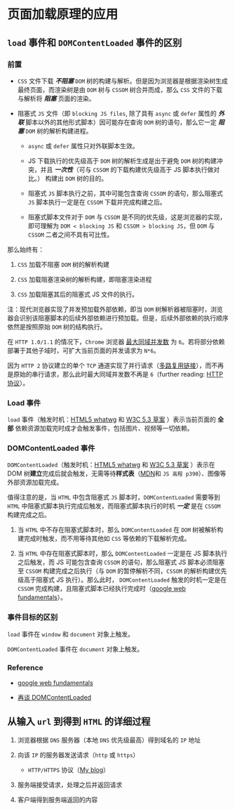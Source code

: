 # 页面加载原理的应用

## `load` 事件和 `DOMContentLoaded` 事件的区别

### 前置

- `CSS` 文件下载 ***不阻塞*** `DOM` 树的构建与解析。但是因为浏览器是根据渲染树生成最终页面，而渲染树是由 `DOM` 树与 `CSSOM` 树合并而成，那么 `CSS` 文件的下载与解析将 ***阻塞*** 页面的渲染。

- 阻塞式 `JS` 文件（即 `blocking JS files`, 除了具有 `async` 或 `defer` 属性的 ***外联*** 脚本以外的其他形式脚本）因可能存在查询 `DOM` 树的语句，那么它一定 ***阻塞*** `DOM` 树的解析构建进程。

    - `async` 或 `defer` 属性只对外联脚本生效。

    - JS 下载执行的优先级高于 `DOM` 树的解析生成是出于避免 `DOM` 树的构建冲突，并且 ***一次性***（可与 `CSSOM` 的下载构建优先级高于 JS 脚本执行做对比。） 构建出 `DOM` 树的目的。

    - 阻塞式 `JS` 脚本执行之前，其中可能包含查询 `CSSOM` 的语句，那么阻塞式 `JS` 脚本执行一定是在 `CSSOM` 下载并完成构建之后。

    - 阻塞式脚本文件对于 `DOM` 与 `CSSOM` 是不同的优先级，这是浏览器的实现，即可理解为 `DOM < blocking JS` 和 `CSSOM > blocking JS`，但 `DOM` 与 `CSSOM` 二者之间不具有可比性。

那么始终有：

1. `CSS` 加载不阻塞 `DOM` 树的解析构建

2. `CSS` 加载阻塞渲染树的解析构建，即阻塞渲染进程

3. `CSS` 加载阻塞其后的阻塞式 JS 文件的执行。

注：现代浏览器实现了并发预加载外部依赖，即当 `DOM` 树解析器被阻塞时，浏览器会识别该阻塞脚本的后续外部依赖进行预加载。但是，后续外部依赖的执行顺序依然是按照原始 `DOM` 树的结构执行。

在 `HTTP 1.0/1.1` 的情况下，`Chrome` 浏览器 [最大同域并发数] 为 `6`。若将部分依赖部署于其他子域时，可扩大当前页面的并发请求为 `N*6`。

因为 `HTTP 2` 协议建立的单个 `TCP` 通道实现了并行请求（[多路复用链接][最大同域并发数]），而不再是原始的串行请求，那么此时最大同域并发数不再是 `6`（further reading: [HTTP 协议]）。

[最大同域并发数]:https://developers.google.com/web/tools/chrome-devtools/network-performance/understanding-resource-timing#_1

[HTTP 协议]:https://set.sh/blog/writings/http-protocol#http-2

### Load 事件

`load` 事件（触发时机：[HTML5 whatwg][whatwg-l] 和 [W3C 5.3 草案][w3c-draft-l] ）表示当前页面的 **全部** 依赖资源加载完时成才会触发事件，包括图片、视频等一切依赖。

### DOMContentLoaded 事件

`DOMContentLoaded`（触发时机：[HTML5 whatwg][whatwg-d] 和 [W3C 5.3 草案][w3c-draft-d] ）表示在 DOM 树**建立**完成后就会触发，无需等待**样式表**（[MDN][MDN-d]和 `JS 高程 p390`）、图像等外部资源加载完成。

值得注意的是，当 `HTML` 中包含阻塞式 `JS` 脚本时，`DOMContentLoaded` 需要等到 `HTML` 中阻塞式脚本执行完成后触发，而阻塞式脚本执行的时机 ***一定*** 是在 `CSSOM` 构建完成之后。

1. 当 `HTML` 中不存在阻塞式脚本时，那么 `DOMContentLoaded` 在 `DOM` 树被解析构建完成时触发，而不用等待其他如 `CSS` 等依赖的下载解析完成。

2. 当 `HTML` 中存在阻塞式脚本时，那么 `DOMContentLoaded` 一定是在 JS 脚本执行之后触发，而 JS 可能包含查询 `CSSOM` 的语句，那么阻塞式 JS 脚本必须阻塞至 `CSSOM` 构建完成之后执行（与 `DOM` 的暂停解析不同，`CSSOM` 的解析构建优先级高于阻塞式 JS 执行）。那么此时， `DOMContentLoaded` 触发的时机一定是在 `CSSOM` 完成构建，且阻塞式脚本已经执行完成时（[google web fundamentals]）。

### 事件目标的区别

`load` 事件在 `window` 和 `document` 对象上触发。

`DOMContentLoaded` 事件在 `document` 对象上触发。

### Reference

- [google web fundamentals]

- [再谈 DOMContentLoaded ]

[google web fundamentals]:https://developers.google.com/web/fundamentals/performance/critical-rendering-path/analyzing-crp#adding_javascript_and_css_into_the_mix

[再谈 DOMContentLoaded ]:http://blog.51cto.com/zhoulujun/2118990

## 从输入 `url` 到得到 `HTML` 的详细过程

1. 浏览器根据 `DNS` 服务器（本地 `DNS` 优先级最高）得到域名的 `IP` 地址

2. 向该 `IP` 的服务器发送请求（`http` 或 `https`）

    - `HTTP/HTTPS` 协议（[My blog][http-protocol]）

3. 服务端接受请求，处理之后并返回请求

4. 客户端得到服务端返回的内容

[whatwg-l]:https://html.spec.whatwg.org/multipage/indices.html#event-load

[w3c-draft-l]:https://w3c.github.io/html/single-page.html#eventdef-global-load

[whatwg-d]:https://html.spec.whatwg.org/multipage/parsing.html#the-end

[w3c-draft-d]:https://w3c.github.io/html/single-page.html#the-end

[MDN-d]:https://developer.mozilla.org/en-US/docs/Web/Events/DOMContentLoaded

[http-protocol]:https://lbwa.github.io/2018/06/06/180606-http-protocol/
